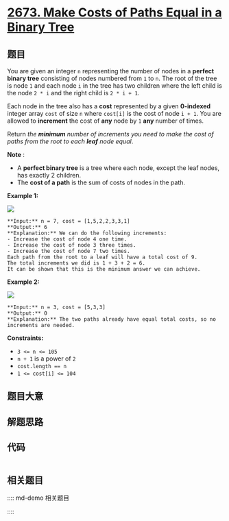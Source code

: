 # [2673. Make Costs of Paths Equal in a Binary Tree](https://leetcode.com/problems/make-costs-of-paths-equal-in-a-binary-tree)

## 题目

You are given an integer `n` representing the number of nodes in a **perfect
binary tree** consisting of nodes numbered from `1` to `n`. The root of the
tree is node `1` and each node `i` in the tree has two children where the left
child is the node `2 * i` and the right child is `2 * i + 1`.

Each node in the tree also has a **cost** represented by a given **0-indexed**
integer array `cost` of size `n` where `cost[i]` is the cost of node `i + 1`.
You are allowed to **increment** the cost of **any** node by `1` **any**
number of times.

Return _the **minimum** number of increments you need to make the cost of
paths from the root to each **leaf** node equal_.

**Note** :

  * A **perfect binary tree** is a tree where each node, except the leaf nodes, has exactly 2 children.
  * The **cost of a path** is the sum of costs of nodes in the path.



**Example 1:**

![](https://assets.leetcode.com/uploads/2023/04/04/binaryytreeedrawio-4.png)

    
    
    **Input:** n = 7, cost = [1,5,2,2,3,3,1]
    **Output:** 6
    **Explanation:** We can do the following increments:
    - Increase the cost of node 4 one time.
    - Increase the cost of node 3 three times.
    - Increase the cost of node 7 two times.
    Each path from the root to a leaf will have a total cost of 9.
    The total increments we did is 1 + 3 + 2 = 6.
    It can be shown that this is the minimum answer we can achieve.
    

**Example 2:**

![](https://assets.leetcode.com/uploads/2023/04/04/binaryytreee2drawio.png)

    
    
    **Input:** n = 3, cost = [5,3,3]
    **Output:** 0
    **Explanation:** The two paths already have equal total costs, so no increments are needed.
    



**Constraints:**

  * `3 <= n <= 105`
  * `n + 1` is a power of `2`
  * `cost.length == n`
  * `1 <= cost[i] <= 104`


## 题目大意

## 解题思路

## 代码

```javascript

```

## 相关题目

:::: md-demo 相关题目

::::
